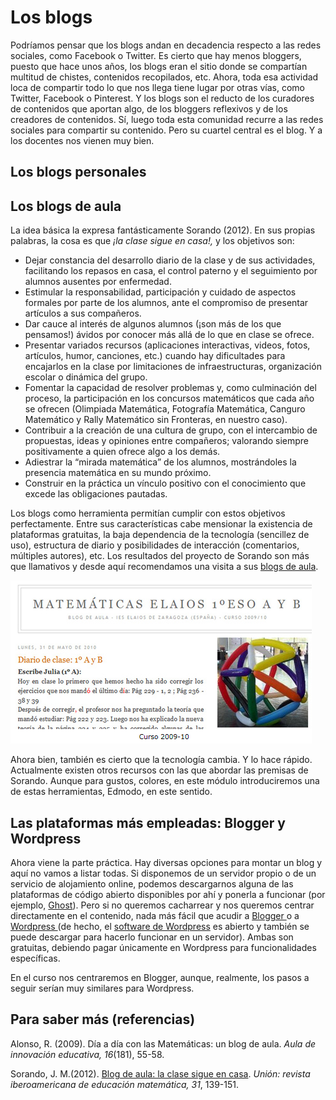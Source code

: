 # Los blogs

Podríamos pensar que los blogs andan en decadencia respecto a las redes sociales, como Facebook o Twitter. Es cierto que hay menos bloggers, puesto que hace unos años, los blogs eran el sitio donde se compartían multitud de chistes, contenidos recopilados, etc. Ahora, toda esa actividad loca de compartir todo lo que nos llega tiene lugar por otras vías, como Twitter, Facebook o Pinterest. Y los blogs son el reducto de los curadores de contenidos que aportan algo, de los bloggers reflexivos y de los creadores de contenidos. Sí, luego toda esta comunidad recurre a las redes sociales para compartir su contenido. Pero su cuartel central es el blog. Y a los docentes nos vienen muy bien.

## Los blogs personales

## Los blogs de aula

La idea básica la expresa fantásticamente Sorando \(2012\). En sus propias palabras, la cosa es que _¡la clase sigue en casa!,_ y los objetivos son:

* Dejar constancia del desarrollo diario de la clase y de sus actividades, facilitando los repasos en casa, el control paterno y el seguimiento por alumnos ausentes por enfermedad.
* Estimular la responsabilidad, participación y cuidado de aspectos formales por parte de los alumnos, ante el compromiso de presentar artículos a sus compañeros.
* Dar cauce al interés de algunos alumnos \(¡son más de los que pensamos!\) ávidos por conocer más allá de lo que en clase se ofrece.
* Presentar variados recursos \(aplicaciones interactivas, videos, fotos, artículos, humor, canciones, etc.\) cuando hay dificultades para encajarlos en la clase por limitaciones de infraestructuras, organización escolar o dinámica del grupo.
* Fomentar la capacidad de resolver problemas y, como culminación del proceso, la participación en los concursos matemáticos que cada año se ofrecen \(Olimpiada Matemática, Fotografía Matemática, Canguro Matemático y Rally Matemático sin Fronteras, en nuestro caso\).
* Contribuir a la creación de una cultura de grupo, con el intercambio de propuestas, ideas y opiniones entre compañeros; valorando siempre positivamente a quien ofrece algo a los demás.
* Adiestrar la “mirada matemática” de los alumnos, mostrándoles la presencia matemática en su mundo próximo.
* Construir en la práctica un vínculo positivo con el conocimiento que excede las obligaciones pautadas.

Los blogs como herramienta permitían cumplir con estos objetivos perfectamente. Entre sus características cabe mensionar la existencia de plataformas gratuitas, la baja dependencia de la tecnología \(sencillez de uso\), estructura de diario y posibilidades de interacción \(comentarios, múltiples autores\), etc. Los resultados del proyecto de Sorando son más que llamativos y desde aquí recomendamos una visita a sus [blogs de aula](http://matematicasentumundo.es/blogsdeaula.htm).

[![](/redes-sociales/assets/blog-sorando.png)](http://matematicasentumundo.es/blogsdeaula.htm)

Ahora bien, también es cierto que la tecnología cambia. Y lo hace rápido. Actualmente  existen otros recursos con las que abordar las premisas de Sorando. Aunque para gustos, colores, en este módulo introduciremos una de estas herramientas, Edmodo, en este sentido.

## Las plataformas más empleadas: Blogger y Wordpress

Ahora viene la parte práctica. Hay diversas opciones para montar un blog y aquí no vamos a listar todas. Si disponemos de un servidor propio o de un servicio de alojamiento online, podemos descargarnos alguna de las plataformas de código abierto disponibles por ahí y ponerla a funcionar \(por ejemplo, [Ghost](https://ghost.org)\). Pero si no queremos cacharrear y nos queremos centrar directamente en el contenido, nada más fácil que acudir a [Blogger ](https://www.blogger.com)o a [Wordpress ](https://es.wordpress.com/)\(de hecho, el [software de Wordpress](https://wordpress.org/) es abierto y también se puede descargar para hacerlo funcionar en un servidor\). Ambas son gratuitas, debiendo pagar únicamente en Wordpress para funcionalidades específicas.

En el curso nos centraremos en Blogger, aunque, realmente, los pasos a seguir serían muy similares para Wordpress.

## Para saber más \(referencias\)

Alonso, R. \(2009\). Día a día con las Matemáticas: un blog de aula. _Aula de innovación educativa, 16_\(181\), 55-58.

Sorando, J. M.\(2012\). [Blog de aula: la clase sigue en casa](http://www.fisem.org/www/union/revistas/2012/31/archivo_14_de_volumen_31.pdf). _Unión: revista iberoamericana de educación matemática, 31_, 139-151.

